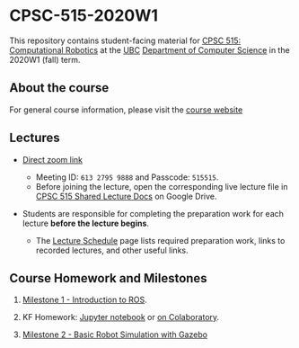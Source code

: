 # CPSC-515-2020W1

This repository contains student-facing material for [CPSC 515: Computational Robotics](https://sites.google.com/view/ubccpsc515winter2020/home) at the [UBC](https://www.ubc.ca) [Department of Computer Science](https://www.cs.ubc.ca) in the 2020W1 (fall) term.

## About the course

For general course information, please visit the [course website](https://sites.google.com/view/ubccpsc515winter2020/)

## Lectures

* [Direct zoom link](https://ubc.zoom.us/j/61327959888?pwd=eWU4dmlsM09EaVFqVGpudmI0ZnhyZz09)
  * Meeting ID: `613 2795 9888` and Passcode: `515515`.
  * Before joining the lecture, open the corresponding live lecture file in [CPSC 515 Shared Lecture Docs](https://drive.google.com/drive/folders/1Exau_rTwjTxsIDH9iFSPuaIjj7NLzqhw?usp=sharing) on Google Drive.


* Students are responsible for completing the preparation work for each lecture **before the lecture begins**.
  * The [Lecture Schedule](Lecture-Schedule/lecture-schedule.md) page lists required preparation work, links to recorded lectures, and other useful links.

## Course Homework and Milestones

1. [Milestone 1 - Introduction to ROS](Milestone%201%20-%20Introduction%20to%20ROS/M1.md).

1. KF Homework: [Jupyter notebook](Lecture-Files/lecture-05-homework.ipynb) or [on Colaboratory](https://drive.google.com/file/d/1H4Kf8roRwBdJQ0tybEBDWfwx9Qy3OoAO/view?usp=sharing).

1. [Milestone 2 - Basic Robot Simulation with Gazebo](Milestone%202%20-%20Basic%20Robot%20Simulation%20with%20Gazebo/M2.md)
